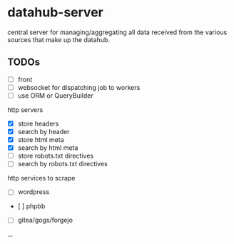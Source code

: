 # datahub-server

central server for managing/aggregating all data received from the various sources that make up the datahub.

## TODOs

- [ ] front
- [ ] websocket for dispatching job to workers
- [ ] use ORM or QueryBuilder

http servers

- [X] store headers
- [X] search by header
- [X] store html meta
- [X] search by html meta
- [ ] store robots.txt directives
- [ ] search by robots.txt directives

http services to scrape

- [ ] wordpress
- [ ] phpbb
- [ ] gitea/gogs/forgejo

...